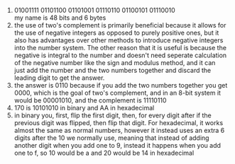 1. 01001111 01101100 01101001 01110110 01100101 01110010\
my name is 48 bits and 6 bytes
2. the use of two's complement is primarily beneficial because it allows for the use of negative integers as opposed to purely positive ones, but it also has advantages over other methods to introduce negative integers into the number system. The other reason that it is useful is because the negative is integral to the number and doesn't need seperate calculation of the negative number like the sign and modulus method, and it can just add the number and the two numbers together and discard the leading digit to get the answer.
3. the answer is 0110 because if you add the two numbers together you get 0000, which is the goal of two's complement, and in an 8-bit system it would be 00001010, and the complement is 11110110
4. 170 is 10101010 in binary and AA in hexadecimal
5. in binary you, first, flip the first digit, then, for every digit after if the previous digit was flipped, then flip that digit. For hexadecimal, it works almost the same as normal numbers, however it instead uses an extra 6 digits after the 10 we normally use, meaning that instead of adding another digit when you add one to 9, instead it happens when you add one to f, so 10 would be a and 20 would be 14 in hexadecimal